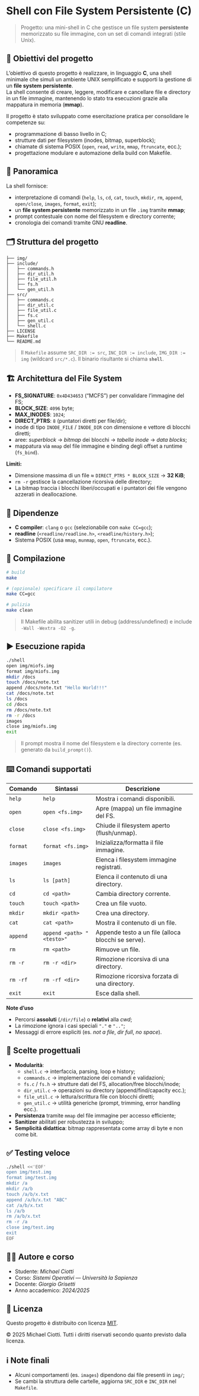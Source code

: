 # Shell con File System Persistente (C)

> Progetto: una mini-shell in C che gestisce un file system **persistente** memorizzato su file immagine, con un set di comandi integrati (stile Unix).

## 🎯 Obiettivi del progetto
L’obiettivo di questo progetto è realizzare, in linguaggio **C**, una shell minimale che simuli un ambiente UNIX semplificato e supporti la gestione di un **file system persistente**.  
La shell consente di creare, leggere, modificare e cancellare file e directory in un file immagine, mantenendo lo stato tra esecuzioni grazie alla mappatura in memoria (**mmap**).

Il progetto è stato sviluppato come esercitazione pratica per consolidare le competenze su:
- programmazione di basso livello in C;
- strutture dati per filesystem (inodes, bitmap, superblock);
- chiamate di sistema POSIX (`open`, `read`, `write`, `mmap`, `ftruncate`, ecc.);
- progettazione modulare e automazione della build con Makefile.

## 🚀 Panoramica
La shell fornisce:
- interpretazione di comandi (`help`, `ls`, `cd`, `cat`, `touch`, `mkdir`, `rm`, `append`, `open/close`, `images`, `format`, `exit`);
- un **file system persistente** memorizzato in un file `.img` tramite **mmap**;
- prompt contestuale con nome del filesystem e directory corrente;
- cronologia dei comandi tramite GNU **readline**.

## 🗂️ Struttura del progetto
```text
├── img/
├── include/
│   ├── commands.h
│   ├── dir_util.h
│   ├── file_util.h
│   ├── fs.h
│   └── gen_util.h
├── src/
│   ├── commands.c
│   ├── dir_util.c
│   ├── file_util.c
│   ├── fs.c
│   ├── gen_util.c
│   └── shell.c
├── LICENSE
├── Makefile
└── README.md
```

> Il `Makefile` assume `SRC_DIR := src`, `INC_DIR := include`, `IMG_DIR := img` (wildcard `src/*.c`). Il binario risultante si chiama **`shell`**.

## 🏗️ Architettura del File System
- **FS_SIGNATURE**: `0x4D434653` (“MCFS”) per convalidare l’immagine del FS;
- **BLOCK_SIZE**: `4096` byte;
- **MAX_INODES**: `1024`;
- **DIRECT_PTRS**: `8` (puntatori diretti per file/dir);
- inode di tipo `INODE_FILE` / `INODE_DIR` con dimensione e vettore di blocchi diretti;
- aree: *superblock* → *bitmap* dei blocchi → *tabella inode* → *data blocks*;
- mappatura via `mmap` del file immagine e binding degli offset a runtime (`fs_bind`).

**Limiti:**
- Dimensione massima di un file ≈ `DIRECT_PTRS * BLOCK_SIZE` → **32 KiB**;
- `rm -r` gestisce la cancellazione ricorsiva delle directory;
- La bitmap traccia i blocchi liberi/occupati e i puntatori dei file vengono azzerati in deallocazione.

## 🧮 Dipendenze
- **C compiler**: `clang` o `gcc` (selezionabile con `make CC=gcc`);
- **readline** (`<readline/readline.h>`, `<readline/history.h>`);
- Sistema POSIX (usa `mmap`, `munmap`, `open`, `ftruncate`, ecc.).

## 🔧 Compilazione
```bash
# build
make

# (opzionale) specificare il compilatore
make CC=gcc

# pulizia
make clean
```
> Il Makefile abilita sanitizer utili in debug (address/undefined) e include `-Wall -Wextra -O2 -g`.

## ▶️ Esecuzione rapida
```bash
./shell
open img/miofs.img
format img/miofs.img
mkdir /docs
touch /docs/note.txt
append /docs/note.txt "Hello World!!!"
cat /docs/note.txt
ls /docs
cd /docs
rm /docs/note.txt
rm -r /docs
images
close img/miofs.img
exit
```
> Il prompt mostra il nome del filesystem e la directory corrente (es. generato da `build_prompt()`).

## ⌨️ Comandi supportati
| Comando | Sintassi | Descrizione |
|---|---|---|
| `help` | `help` | Mostra i comandi disponibili. |
| `open` | `open <fs.img>` | Apre (mappa) un file immagine del FS. |
| `close` | `close <fs.img>` | Chiude il filesystem aperto (flush/unmap). |
| `format` | `format <fs.img>` | Inizializza/formatta il file immagine. |
| `images` | `images` | Elenca i filesystem immagine registrati. |
| `ls` | `ls [path]` | Elenca il contenuto di una directory. |
| `cd` | `cd <path>` | Cambia directory corrente. |
| `touch` | `touch <path>` | Crea un file vuoto. |
| `mkdir` | `mkdir <path>` | Crea una directory. |
| `cat` | `cat <path>` | Mostra il contenuto di un file. |
| `append` | `append <path> "<testo>"` | Appende testo a un file (alloca blocchi se serve). |
| `rm` | `rm <path>` | Rimuove un file. |
| `rm -r` | `rm -r <dir>` | Rimozione ricorsiva di una directory. |
| `rm -rf` | `rm -rf <dir>` | Rimozione ricorsiva forzata di una directory. |
| `exit` | `exit` | Esce dalla shell. |

**Note d’uso**
- Percorsi **assoluti** (`/dir/file`) o **relativi** alla *cwd*;
- La rimozione ignora i casi speciali `"."` e `".."`;
- Messaggi di errore espliciti (es. *not a file*, *dir full*, *no space*).

## 🧠 Scelte progettuali
- **Modularità**:
  - `shell.c` → interfaccia, parsing, loop e history;
  - `commands.c` → implementazione dei comandi e validazioni;
  - `fs.c` / `fs.h` → strutture dati del FS, allocation/free blocchi/inode;
  - `dir_util.c` → operazioni su directory (append/find/capacity ecc.);
  - `file_util.c` → lettura/scrittura file con blocchi diretti;
  - `gen_util.c` → utilità generiche (prompt, trimming, error handling ecc.).
- **Persistenza** tramite `mmap` del file immagine per accesso efficiente;
- **Sanitizer** abilitati per robustezza in sviluppo;
- **Semplicità didattica**: bitmap rappresentata come array di byte e non come bit.

## ✅ Testing veloce
```bash
./shell <<'EOF'
open img/test.img
format img/test.img
mkdir /a
mkdir /a/b
touch /a/b/x.txt
append /a/b/x.txt "ABC"
cat /a/b/x.txt
ls /a/b
rm /a/b/x.txt
rm -r /a
close img/test.img
exit
EOF
```

## 👨‍🎓 Autore e corso
- Studente: _Michael Ciotti_  
- Corso: _Sistemi Operativi_ — _Università la Sapienza_  
- Docente: _Giorgio Grisetti_  
- Anno accademico: _2024/2025_

## 🔑 Licenza
Questo progetto è distribuito con licenza [MIT](./LICENSE).

© 2025 Michael Ciotti. Tutti i diritti riservati secondo quanto previsto dalla licenza.

## ℹ️ Note finali
- Alcuni comportamenti (es. `images`) dipendono dai file presenti in `img/`;
- Se cambi la struttura delle cartelle, aggiorna `SRC_DIR` e `INC_DIR` nel `Makefile`.